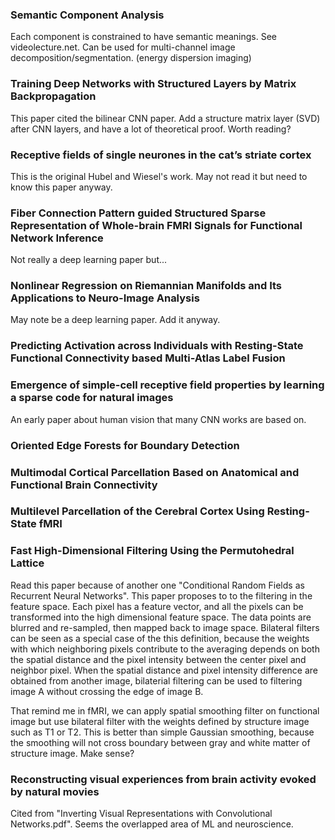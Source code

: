 

### Semantic Component Analysis
Each component is constrained to have semantic meanings. See videolecture.net. Can be used for multi-channel image decomposition/segmentation. (energy dispersion imaging)

### Training Deep Networks with Structured Layers by Matrix Backpropagation
This paper cited the bilinear CNN paper. Add a structure matrix layer (SVD) after CNN layers, and have a lot of theoretical proof. Worth reading?

### Receptive fields of single neurones in the cat’s striate cortex
This is the original Hubel and Wiesel's work. May not read it but need to know this paper anyway.

### Fiber Connection Pattern­ guided Struc­tured Sparse Representation of Whole-brain FMRI Signals for Functional Network Inference
Not really a deep learning paper but...

### Nonlinear Regression on Riemannian Manifolds and Its Applications to Neuro-Image Analysis
May note be a deep learning paper. Add it anyway.

### Predicting Activation across Individuals with Resting-State Functional Connectivity based Multi-Atlas Label Fusion

### Emergence of simple-cell receptive field properties by learning a sparse code for natural images
An early paper about human vision that many CNN works are based on.

### Oriented Edge Forests for Boundary Detection

### Multimodal Cortical Parcellation Based on Anatomical and Functional Brain Connectivity

### Multilevel Parcellation of the Cerebral Cortex Using Resting-State fMRI

### Fast High-Dimensional Filtering Using the Permutohedral Lattice
Read this paper because of another one "Conditional Random Fields as Recurrent Neural Networks". This paper proposes to to the filtering in the feature space. Each pixel has a feature vector, and all the pixels can be transformed into the high dimensional feature space. The data points are blurred and re-sampled, then mapped back to image space. Bilateral filters can be seen as a special case of the this definition, because the weights with which neighboring pixels contribute to the averaging depends on both the spatial distance and the pixel intensity between the center pixel and neighbor pixel. When the  spatial distance and pixel intensity difference are obtained from another image, bilaterial filtering can be used to filtering image A without crossing the edge of image B.

That remind me in fMRI, we can apply spatial smoothing filter on functional image but use bilateral filter with the weights defined by structure image such as T1 or T2. This is better than simple Gaussian smoothing, because the smoothing will not cross boundary between gray and white matter of structure image. Make sense?

### Reconstructing visual experiences from brain activity evoked by natural movies
Cited from "Inverting Visual Representations with Convolutional Networks.pdf". Seems the overlapped area of ML and neuroscience.
